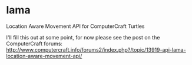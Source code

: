 lama
====

Location Aware Movement API for ComputerCraft Turtles

I'll fill this out at some point, for now please see the post on the ComputerCraft forums:
http://www.computercraft.info/forums2/index.php?/topic/13919-api-lama-location-aware-movement-api/
